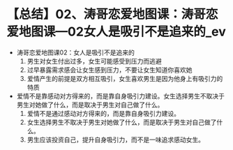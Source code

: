 # 【总结】02、涛哥恋爱地图课：涛哥恋爱地图课—02女人是吸引不是追来的_ev

-   涛哥恋爱地图课02：女人是吸引不是追来的
    1.  男生对女生付出过多，女生可能感受到压力而逃避
    2.  过早暴露需求感会让女生感到压力，不要让女生知道你喜欢她
    3.  爱情产生的前提是双方相互吸引，女生喜欢男生是因为他身上有吸引力的特质
-   爱情不是靠感动对方得来的，而是靠自身吸引力建设。女生选择男生不取决于男生对她做了什么，而是取决于男生对自己做了什么。
    1.  爱情不是通过感动对方得来的，而是靠自身吸引力建设。
    2.  女生选择男生不取决于男生对她做了什么，而是取决于男生对自己做了什么。
    3.  男生应该投资自己，提升自身吸引力，而不是一味追求感动女生。